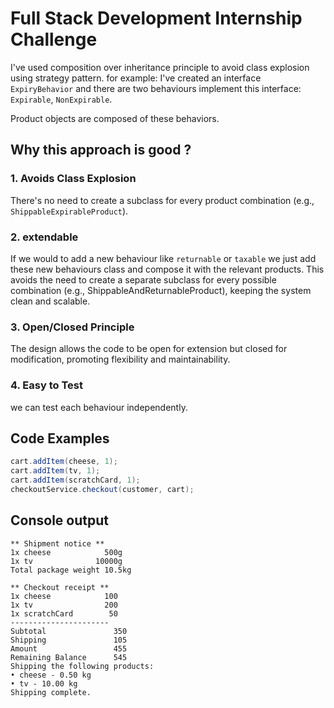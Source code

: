 # Full Stack Development Internship Challenge
I've used composition over inheritance principle to avoid class explosion using strategy pattern.
for example: I've created an interface `ExpiryBehavior` and there are two behaviours implement this interface: `Expirable`, `NonExpirable`.

Product objects are composed of these behaviors.

## Why this approach is good ?
### 1. **Avoids Class Explosion**  
   There's no need to create a subclass for every product combination (e.g., `ShippableExpirableProduct`).

### 2. **extendable**
   If we would to add a new behaviour like `returnable` or `taxable` we just add these new behaviours class and compose it
   with the relevant products.  This avoids the need to create a separate subclass for every possible combination (e.g., ShippableAndReturnableProduct), keeping the system clean and scalable.



### 3. **Open/Closed Principle**  
   The design allows the code to be open for extension but closed for modification, promoting flexibility and maintainability.

### 4. **Easy to Test**
   we can test each behaviour independently.


## Code Examples

```java
cart.addItem(cheese, 1);
cart.addItem(tv, 1);
cart.addItem(scratchCard, 1);
checkoutService.checkout(customer, cart);
```

## Console output 

    ** Shipment notice **
    1x cheese            500g
    1x tv              10000g
    Total package weight 10.5kg
    
    ** Checkout receipt **
    1x cheese            100
    1x tv                200
    1x scratchCard        50
    ----------------------
    Subtotal               350
    Shipping               105
    Amount                 455
    Remaining Balance      545
    Shipping the following products:
    • cheese - 0.50 kg
    • tv - 10.00 kg
    Shipping complete.
